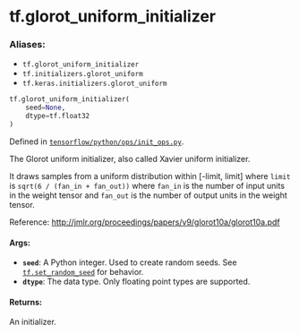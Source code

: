 <div itemscope itemtype="http://developers.google.com/ReferenceObject">
<meta itemprop="name" content="tf.glorot_uniform_initializer" />
<meta itemprop="path" content="Stable" />
</div>

# tf.glorot_uniform_initializer

### Aliases:

* `tf.glorot_uniform_initializer`
* `tf.initializers.glorot_uniform`
* `tf.keras.initializers.glorot_uniform`

``` python
tf.glorot_uniform_initializer(
    seed=None,
    dtype=tf.float32
)
```



Defined in [`tensorflow/python/ops/init_ops.py`](https://www.tensorflow.org/code/tensorflow/python/ops/init_ops.py).

The Glorot uniform initializer, also called Xavier uniform initializer.

It draws samples from a uniform distribution within [-limit, limit]
where `limit` is `sqrt(6 / (fan_in + fan_out))`
where `fan_in` is the number of input units in the weight tensor
and `fan_out` is the number of output units in the weight tensor.

Reference: http://jmlr.org/proceedings/papers/v9/glorot10a/glorot10a.pdf

#### Args:

* <b>`seed`</b>: A Python integer. Used to create random seeds. See
    <a href="../tf/set_random_seed.md"><code>tf.set_random_seed</code></a>
    for behavior.
* <b>`dtype`</b>: The data type. Only floating point types are supported.


#### Returns:

An initializer.